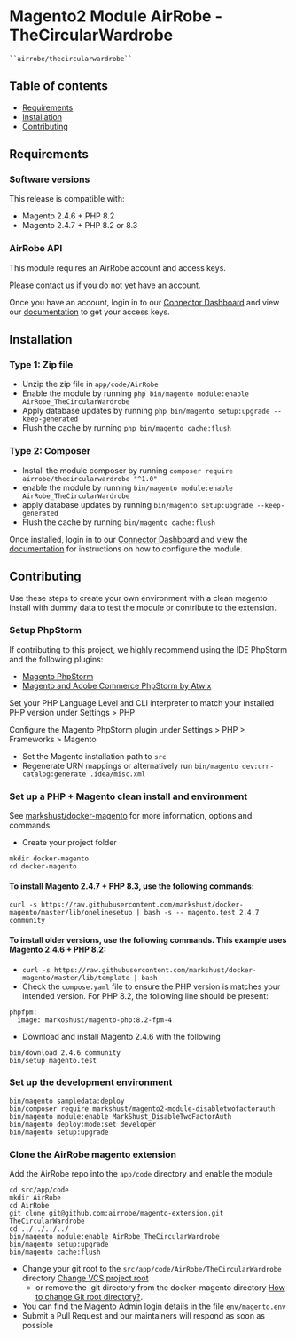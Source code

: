 # Magento2 Module AirRobe - TheCircularWardrobe

    ``airrobe/thecircularwardrobe``

## Table of contents
 - [Requirements](#requirements)
 - [Installation](#installation)
 - [Contributing](#contributing)

## Requirements

### Software versions
This release is compatible with:
- Magento 2.4.6 + PHP 8.2
- Magento 2.4.7 + PHP 8.2 or 8.3

### AirRobe API
This module requires an AirRobe account and access keys.

Please [contact us](mailto:developers@airrobe.com) if you do not yet have an account.

Once you have an account, login in to our [Connector Dashboard](https://connector.airrobe.com) and view our [documentation](https://connector.airrobe.com/docs/magento) to get your access keys.

## Installation

### Type 1: Zip file

 - Unzip the zip file in `app/code/AirRobe`
 - Enable the module by running `php bin/magento module:enable AirRobe_TheCircularWardrobe`
 - Apply database updates by running `php bin/magento setup:upgrade --keep-generated`
 - Flush the cache by running `php bin/magento cache:flush`

### Type 2: Composer
 - Install the module composer by running `composer require airrobe/thecircularwardrobe "^1.0"`
 - enable the module by running `bin/magento module:enable AirRobe_TheCircularWardrobe`
 - apply database updates by running `bin/magento setup:upgrade --keep-generated`
 - Flush the cache by running `bin/magento cache:flush`

Once installed, login in to our [Connector Dashboard](https://connector.airrobe.com) and view the [documentation](https://connector.airrobe.com/docs/magento) for instructions on how to configure the module.

## Contributing

Use these steps to create your own environment with a clean magento install with dummy data
to test the module or contribute to the extension.

### Setup PhpStorm

If contributing to this project, we highly recommend using the IDE PhpStorm and the following plugins:
- [Magento PhpStorm](https://plugins.jetbrains.com/plugin/8024-magento-phpstorm)
- [Magento and Adobe Commerce PhpStorm by Atwix](https://plugins.jetbrains.com/plugin/20554-magento-and-adobe-commerce-phpstorm-by-atwix)

Set your PHP Language Level and CLI interpreter to match your installed PHP version under Settings > PHP

Configure the Magento PhpStorm plugin under Settings > PHP > Frameworks > Magento
- Set the Magento installation path to `src`
- Regenerate URN mappings or alternatively run `bin/magento dev:urn-catalog:generate .idea/misc.xml`

### Set up a PHP + Magento clean install and environment

See [markshust/docker-magento](https://github.com/markshust/docker-magento) for more information, options and commands.

- Create your project folder
```
mkdir docker-magento
cd docker-magento
````

#### To install Magento 2.4.7 + PHP 8.3, use the following commands:
```
curl -s https://raw.githubusercontent.com/markshust/docker-magento/master/lib/onelinesetup | bash -s -- magento.test 2.4.7 community
```

#### To install older versions, use the following commands. This example uses Magento 2.4.6 + PHP 8.2:
- `curl -s https://raw.githubusercontent.com/markshust/docker-magento/master/lib/template | bash`
- Check the `compose.yaml` file to ensure the PHP version is matches your intended version. For PHP 8.2, the following line should be present:
```
phpfpm:
  image: markoshust/magento-php:8.2-fpm-4
```
- Download and install Magento 2.4.6 with the following
```
bin/download 2.4.6 community
bin/setup magento.test
```

### Set up the development environment
```
bin/magento sampledata:deploy
bin/composer require markshust/magento2-module-disabletwofactorauth
bin/magento module:enable MarkShust_DisableTwoFactorAuth
bin/magento deploy:mode:set developer
bin/magento setup:upgrade
```

### Clone the AirRobe magento extension

Add the AirRobe repo into the `app/code` directory and enable the module

```
cd src/app/code
mkdir AirRobe
cd AirRobe
git clone git@github.com:airrobe/magento-extension.git TheCircularWardrobe
cd ../../../../
bin/magento module:enable AirRobe_TheCircularWardrobe
bin/magento setup:upgrade
bin/magento cache:flush
```

- Change your git root to the `src/app/code/AirRobe/TheCircularWardrobe` directory [Change VCS project root](https://intellij-support.jetbrains.com/hc/en-us/community/posts/115000087244-Change-VCS-project-root) 
  - or remove the .git directory from the docker-magento directory [How to change Git root directory?](https://stackoverflow.com/questions/66969576/how-to-change-git-root-directory).
- You can find the Magento Admin login details in the file `env/magento.env`
- Submit a Pull Request and our maintainers will respond as soon as possible
